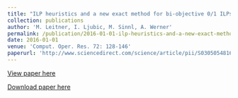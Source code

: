 ```yaml
---
title: "ILP heuristics and a new exact method for bi-objective 0/1 ILPs: Application to FTTx-network design"
collection: publications
author: 'M. Leitner, I. Ljubic, M. Sinnl, A. Werner'
permalink: /publication/2016-01-01-ilp-heuristics-and-a-new-exact-method-for-bi-objective-0/1-ilps:-application-to-fttx-network-design
date: 2016-01-01
venue: 'Comput. Oper. Res. 72: 128-146'
paperurl: 'http://www.sciencedirect.com/science/article/pii/S0305054816300302'
---
```

[View paper here](http://www.sciencedirect.com/science/article/pii/S0305054816300302)

[Download paper here]({{site.url}}/docs/http://homepage.univie.ac.at/markus.sinnl/wp-content/uploads/2013/09/biobjkarch-techreport.pdf)
